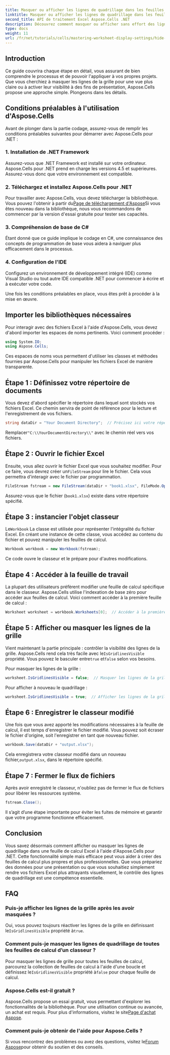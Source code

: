 ```yaml
---
title: Masquer ou afficher les lignes de quadrillage dans les feuilles de calcul Excel
linktitle: Masquer ou afficher les lignes de quadrillage dans les feuilles de calcul Excel
second_title: API de traitement Excel Aspose.Cells .NET
description: Découvrez comment masquer ou afficher sans effort des lignes de quadrillage dans des feuilles de calcul Excel à l'aide d'Aspose.Cells pour .NET. Ce didacticiel complet présente des instructions étape par étape.
type: docs
weight: 11
url: /fr/net/tutorials/cells/mastering-worksheet-display-settings/hide-display-gridlines/
---
```

## Introduction

Ce guide couvrira chaque étape en détail, vous assurant de bien comprendre le processus et de pouvoir l'appliquer à vos propres projets. Que vous cherchiez à masquer les lignes de la grille pour une vue plus claire ou à activer leur visibilité à des fins de présentation, Aspose.Cells propose une approche simple. Plongeons dans les détails.

## Conditions préalables à l'utilisation d'Aspose.Cells

Avant de plonger dans la partie codage, assurez-vous de remplir les conditions préalables suivantes pour démarrer avec Aspose.Cells pour .NET :

### 1. Installation de .NET Framework
Assurez-vous que .NET Framework est installé sur votre ordinateur. Aspose.Cells pour .NET prend en charge les versions 4.5 et supérieures. Assurez-vous donc que votre environnement est compatible.

### 2. Téléchargez et installez Aspose.Cells pour .NET
Pour travailler avec Aspose.Cells, vous devez télécharger la bibliothèque. Vous pouvez l'obtenir à partir du[Page de téléchargement d'Aspose](https://releases.aspose.com/cells/net/)Si vous êtes nouveau dans la bibliothèque, nous vous recommandons de commencer par la version d'essai gratuite pour tester ses capacités.

### 3. Compréhension de base de C#
Étant donné que ce guide implique le codage en C#, une connaissance des concepts de programmation de base vous aidera à naviguer plus efficacement dans le processus.

### 4. Configuration de l'IDE
Configurez un environnement de développement intégré (IDE) comme Visual Studio ou tout autre IDE compatible .NET pour commencer à écrire et à exécuter votre code.

Une fois les conditions préalables en place, vous êtes prêt à procéder à la mise en œuvre.

## Importer les bibliothèques nécessaires

Pour interagir avec des fichiers Excel à l'aide d'Aspose.Cells, vous devez d'abord importer les espaces de noms pertinents. Voici comment procéder :

```csharp
using System.IO;
using Aspose.Cells;
```

Ces espaces de noms vous permettent d'utiliser les classes et méthodes fournies par Aspose.Cells pour manipuler les fichiers Excel de manière transparente.

## Étape 1 : Définissez votre répertoire de documents

Vous devez d'abord spécifier le répertoire dans lequel sont stockés vos fichiers Excel. Ce chemin servira de point de référence pour la lecture et l'enregistrement de vos fichiers.

```csharp
string dataDir = "Your Document Directory";  // Précisez ici votre répertoire
```

 Remplacer`"C:\\YourDocumentDirectory\\"` avec le chemin réel vers vos fichiers.

## Étape 2 : Ouvrir le fichier Excel

 Ensuite, vous allez ouvrir le fichier Excel que vous souhaitez modifier. Pour ce faire, vous devrez créer un`FileStream` pour lire le fichier. Cela vous permettra d'interagir avec le fichier par programmation.

```csharp
FileStream fstream = new FileStream(dataDir + "book1.xlsx", FileMode.Open);
```

Assurez-vous que le fichier (`book1.xlsx`) existe dans votre répertoire spécifié.

## Étape 3 : instancier l'objet classeur

 Le`Workbook` La classe est utilisée pour représenter l'intégralité du fichier Excel. En créant une instance de cette classe, vous accédez au contenu du fichier et pouvez manipuler les feuilles de calcul.

```csharp
Workbook workbook = new Workbook(fstream);
```

Ce code ouvre le classeur et le prépare pour d'autres modifications.

## Étape 4 : Accéder à la feuille de travail

La plupart des utilisateurs préfèrent modifier une feuille de calcul spécifique dans le classeur. Aspose.Cells utilise l'indexation de base zéro pour accéder aux feuilles de calcul. Voici comment accéder à la première feuille de calcul :

```csharp
Worksheet worksheet = workbook.Worksheets[0];  // Accéder à la première feuille de calcul
```

## Étape 5 : Afficher ou masquer les lignes de la grille

Vient maintenant la partie principale : contrôler la visibilité des lignes de la grille. Aspose.Cells rend cela très facile avec le`IsGridlinesVisible` propriété. Vous pouvez le basculer entre`true` et`false` selon vos besoins.

Pour masquer les lignes de la grille :

```csharp
worksheet.IsGridlinesVisible = false;  // Masquer les lignes de la grille
```

Pour afficher à nouveau le quadrillage :

```csharp
worksheet.IsGridlinesVisible = true;  // Afficher les lignes de la grille
```

## Étape 6 : Enregistrer le classeur modifié

Une fois que vous avez apporté les modifications nécessaires à la feuille de calcul, il est temps d'enregistrer le fichier modifié. Vous pouvez soit écraser le fichier d'origine, soit l'enregistrer en tant que nouveau fichier.

```csharp
workbook.Save(dataDir + "output.xlsx");
```

 Cela enregistrera votre classeur modifié dans un nouveau fichier,`output.xlsx`, dans le répertoire spécifié.

## Étape 7 : Fermer le flux de fichiers

Après avoir enregistré le classeur, n'oubliez pas de fermer le flux de fichiers pour libérer les ressources système.

```csharp
fstream.Close();
```

Il s’agit d’une étape importante pour éviter les fuites de mémoire et garantir que votre programme fonctionne efficacement.

## Conclusion

Vous savez désormais comment afficher ou masquer les lignes de quadrillage dans une feuille de calcul Excel à l'aide d'Aspose.Cells pour .NET. Cette fonctionnalité simple mais efficace peut vous aider à créer des feuilles de calcul plus propres et plus professionnelles. Que vous prépariez des données pour une présentation ou que vous souhaitiez simplement rendre vos fichiers Excel plus attrayants visuellement, le contrôle des lignes de quadrillage est une compétence essentielle.

## FAQ

### Puis-je afficher les lignes de la grille après les avoir masquées ?
 Oui, vous pouvez toujours réactiver les lignes de la grille en définissant le`IsGridlinesVisible` propriété à`true`.

### Comment puis-je masquer les lignes de quadrillage de toutes les feuilles de calcul d’un classeur ?
 Pour masquer les lignes de grille pour toutes les feuilles de calcul, parcourez la collection de feuilles de calcul à l'aide d'une boucle et définissez le`IsGridlinesVisible` propriété à`false` pour chaque feuille de calcul.

### Aspose.Cells est-il gratuit ?
 Aspose.Cells propose un essai gratuit, vous permettant d'explorer les fonctionnalités de la bibliothèque. Pour une utilisation continue ou avancée, un achat est requis. Pour plus d'informations, visitez le site[Page d'achat Aspose](https://purchase.aspose.com/buy).

### Comment puis-je obtenir de l'aide pour Aspose.Cells ?
 Si vous rencontrez des problèmes ou avez des questions, visitez le[Forum Aspose](https://forum.aspose.com/c/cells/9)pour obtenir du soutien et des conseils.